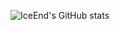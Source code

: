 

<!---
assumeengagetry/assumeengagetry is a ✨ special ✨ repository because its `README.md` (this file) appears on your GitHub profile.
You can click the Preview link to take a look at your changes.
--->
![IceEnd's GitHub stats](https://github-immortality.vercel.app/api?username=assumeengagetry)
